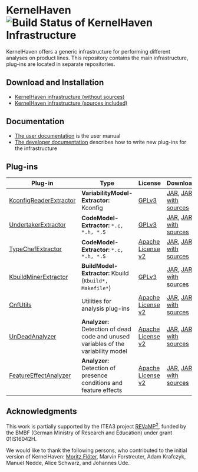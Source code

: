 # KernelHaven ![Build Status of KernelHaven Infrastructure](http://jenkins.sse.uni-hildesheim.de/buildStatus/icon?job=KernelHaven_Infrastructure)
KernelHaven offers a generic infrastructure for performing different analyses on
product lines. This repository contains the main infrastructure, plug-ins are
located in separate repositories.

## Download and Installation 
* [KernelHaven infrastructure (without sources)](http://jenkins.sse.uni-hildesheim.de/job/KernelHaven_Infrastructure/lastSuccessfulBuild/artifact/build/jar/kernelhaven.jar)
* [KernelHaven infrastructure (sources included)](http://jenkins.sse.uni-hildesheim.de/job/KernelHaven_Infrastructure/lastSuccessfulBuild/artifact/build/jar/kernelhavenwithsource.jar)

## Documentation
* [The user documentation](https://github.com/KernelHaven/Documentation/raw/master/UserDocumentation/Arbeit.pdf) is the user manual
* [The developer documentation](https://github.com/KernelHaven/Documentation/raw/master/DeveloperDocumentation/Arbeit.pdf) describes how to write new plug-ins for the infrastructure

## Plug-ins

| Plug-in | Type | License | Download | Status |
|---------|------|---------|----------|--------|
|[KconfigReaderExtractor](https://github.com/KernelHaven/KconfigReaderExtractor)| **VariabilityModel-Extractor:** Kconfig | [GPLv3](http://www.gnu.org/licenses/gpl-3.0.html) | [JAR](http://jenkins.sse.uni-hildesheim.de/job/KernelHaven_KconfigReaderExtractor/lastSuccessfulBuild/artifact/build/jar/kconfigreaderextractor.jar), [JAR with sources](http://jenkins.sse.uni-hildesheim.de/job/KernelHaven_KconfigReaderExtractor/lastSuccessfulBuild/artifact/build/jar/kconfigreaderextractorwithsource.jar) | ![Build Status of KconfigReaderExtractor](http://jenkins.sse.uni-hildesheim.de/buildStatus/icon?job=KernelHaven_KconfigReaderExtractor) |
|[UndertakerExtractor](https://github.com/KernelHaven/UndertakerExtractor)| **CodeModel-Extractor:** `*.c, *.h, *.S` | [GPLv3](http://www.gnu.org/licenses/gpl-3.0.html) | [JAR](http://jenkins.sse.uni-hildesheim.de/job/KernelHaven_UndertakerExtractor/lastSuccessfulBuild/artifact/build/jar/undertakerextractor.jar), [JAR with sources](http://jenkins.sse.uni-hildesheim.de/job/KernelHaven_UndertakerExtractor/lastSuccessfulBuild/artifact/build/jar/undertakerextractorwithsource.jar) | ![Build Status of KernelHaven_UndertakerExtractor](http://jenkins.sse.uni-hildesheim.de/buildStatus/icon?job=KernelHaven_UndertakerExtractor) |
|[TypeChefExtractor](https://github.com/KernelHaven/TypeChefExtractor)| **CodeModel-Extractor:** `*.c, *.h, *.S` | [Apache License v2](http://www.apache.org/licenses/LICENSE-2.0.html) |  [JAR](http://jenkins.sse.uni-hildesheim.de/job/KernelHaven_TypeChefExtractor/lastSuccessfulBuild/artifact/build/jar/TypeChefExtractor.jar), [JAR with sources](http://jenkins.sse.uni-hildesheim.de/job/KernelHaven_TypeChefExtractor/lastSuccessfulBuild/artifact/build/jar/TypeChefExtractor_withsource.jar) | ![Build Status of TypeChefExtractor](http://jenkins.sse.uni-hildesheim.de/buildStatus/icon?job=KernelHaven_TypeChefExtractor) |
|[KbuildMinerExtractor](https://github.com/KernelHaven/KbuildMinerExtractor)| **BuildModel-Extractor:** Kbuild (`Kbuild*, Makefile*`)| [GPLv3](http://www.gnu.org/licenses/gpl-3.0.html) | [JAR](http://jenkins.sse.uni-hildesheim.de/job/KernelHaven_KbuildMinerExtractor/lastSuccessfulBuild/artifact/build/jar/kbuildminerextractor.jar), [JAR with sources](http://jenkins.sse.uni-hildesheim.de/job/KernelHaven_KbuildMinerExtractor/lastSuccessfulBuild/artifact/build/jar/kbuildminerextractorwithsource.jar) | ![Build Status of KbuildMinerExtractor](http://jenkins.sse.uni-hildesheim.de/buildStatus/icon?job=KernelHaven_KbuildMinerExtractor) |
|[CnfUtils](https://github.com/KernelHaven/CnfUtils)| Utilities for analysis plug-ins| [Apache License v2](http://www.apache.org/licenses/LICENSE-2.0.html) | [JAR](http://jenkins.sse.uni-hildesheim.de/job/KernelHaven_CnfUtils/lastSuccessfulBuild/artifact/build/jar/cnfutils.jar), [JAR with sources](http://jenkins.sse.uni-hildesheim.de/job/KernelHaven_CnfUtils/lastSuccessfulBuild/artifact/build/jar/cnfutilswithsource.jar) | ![Build Status of CnfUtils](http://jenkins.sse.uni-hildesheim.de/buildStatus/icon?job=KernelHaven_CnfUtils) |
|[UnDeadAnalyzer](https://github.com/KernelHaven/UnDeadAnalyzer)| **Analyzer:** Detection of dead code and unused variables of the variability model | [Apache License v2](http://www.apache.org/licenses/LICENSE-2.0.html) | [JAR](http://jenkins.sse.uni-hildesheim.de/job/KernelHaven_UnDeadAnalyzer/lastSuccessfulBuild/artifact/build/jar/defaultanalyses.jar), [JAR with sources](http://jenkins.sse.uni-hildesheim.de/job/KernelHaven_UnDeadAnalyzer/lastSuccessfulBuild/artifact/build/jar/defaultanalyseswithsource.jar) | ![Build Status of UnDeadAnalyzer](http://jenkins.sse.uni-hildesheim.de/buildStatus/icon?job=KernelHaven_UnDeadAnalyzer) |
|[FeatureEffectAnalyzer](https://github.com/KernelHaven/FeatureEffectAnalysis)| **Analyzer:** Detection of presence conditions and feature effects | [Apache License v2](http://www.apache.org/licenses/LICENSE-2.0.html) | [JAR](http://jenkins.sse.uni-hildesheim.de/view/KernelHaven/job/KernelHaven_FeatureEffectAnalysis/lastSuccessfulBuild/artifact/build/jar/FeatureEffectAnalysis.jar), [JAR with sources](http://jenkins.sse.uni-hildesheim.de/view/KernelHaven/job/KernelHaven_FeatureEffectAnalysis/lastSuccessfulBuild/artifact/build/jar/FeatureEffectAnalysis_withsource.jar) | ![Build Status of FeatureEffectAnalyzer](http://jenkins.sse.uni-hildesheim.de/buildStatus/icon?job=KernelHaven_FeatureEffectAnalysis) |

## Acknowledgments
This work is partially supported by the ITEA3 project [REVaMP<sup>2</sup>](https://itea3.org/project/revamp2.html), funded by the BMBF (German Ministry of Research and Education) under grant 01IS16042H.

We would like to thank the following persons, who contributed to the initial version of KernelHaven: [Moritz Flöter](http://www.moritzf.de/), Marvin Forstreuter, Adam Krafczyk, Manuel Nedde, Alice Schwarz, and Johannes Ude.
